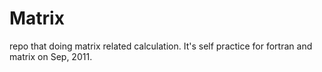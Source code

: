 # Matrix
repo that doing matrix related calculation. It's self practice for fortran and matrix on Sep, 2011.

